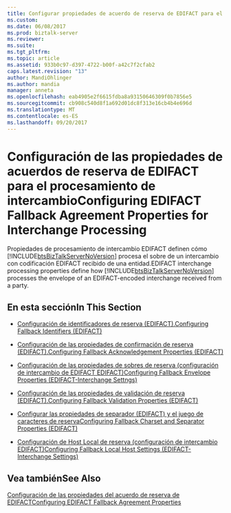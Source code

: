 ```yaml
---
title: Configurar propiedades de acuerdo de reserva de EDIFACT para el procesamiento de intercambio | Documentos de Microsoft
ms.custom: 
ms.date: 06/08/2017
ms.prod: biztalk-server
ms.reviewer: 
ms.suite: 
ms.tgt_pltfrm: 
ms.topic: article
ms.assetid: 933b0c97-d397-4722-b00f-a42c7f2cfab2
caps.latest.revision: "13"
author: MandiOhlinger
ms.author: mandia
manager: anneta
ms.openlocfilehash: eab4905e2f6615fdba8a93150646309f0b7856e5
ms.sourcegitcommit: cb908c540d8f1a692d01dc8f313e16cb4b4e696d
ms.translationtype: MT
ms.contentlocale: es-ES
ms.lasthandoff: 09/20/2017
---
```

# <a name="configuring-edifact-fallback-agreement-properties-for-interchange-processing"></a><span data-ttu-id="05c3d-102">Configuración de las propiedades de acuerdos de reserva de EDIFACT para el procesamiento de intercambio</span><span class="sxs-lookup"><span data-stu-id="05c3d-102">Configuring EDIFACT Fallback Agreement Properties for Interchange Processing</span></span>
<span data-ttu-id="05c3d-103">Propiedades de procesamiento de intercambio EDIFACT definen cómo [!INCLUDE[btsBizTalkServerNoVersion](../includes/btsbiztalkservernoversion-md.md)] procesa el sobre de un intercambio con codificación EDIFACT recibido de una entidad.</span><span class="sxs-lookup"><span data-stu-id="05c3d-103">EDIFACT interchange processing properties define how [!INCLUDE[btsBizTalkServerNoVersion](../includes/btsbiztalkservernoversion-md.md)] processes the envelope of an EDIFACT-encoded interchange received from a party.</span></span>  
  
## <a name="in-this-section"></a><span data-ttu-id="05c3d-104">En esta sección</span><span class="sxs-lookup"><span data-stu-id="05c3d-104">In This Section</span></span>  
  
-   [<span data-ttu-id="05c3d-105">Configuración de identificadores de reserva (EDIFACT).</span><span class="sxs-lookup"><span data-stu-id="05c3d-105">Configuring Fallback Identifiers (EDIFACT)</span></span>](../core/configuring-fallback-identifiers-edifact.md)  
  
-   [<span data-ttu-id="05c3d-106">Configuración de las propiedades de confirmación de reserva (EDIFACT).</span><span class="sxs-lookup"><span data-stu-id="05c3d-106">Configuring Fallback Acknowledgement Properties (EDIFACT)</span></span>](../core/configuring-fallback-acknowledgement-properties-edifact.md)  
  
-   [<span data-ttu-id="05c3d-107">Configuración de las propiedades de sobres de reserva (configuración de intercambio de EDIFACT EDIFACT)</span><span class="sxs-lookup"><span data-stu-id="05c3d-107">Configuring Fallback Envelope Properties (EDIFACT-Interchange Settngs)</span></span>](../core/configuring-fallback-envelope-properties-edifact-interchange-settngs.md)  
  
-   [<span data-ttu-id="05c3d-108">Configuración de las propiedades de validación de reserva (EDIFACT).</span><span class="sxs-lookup"><span data-stu-id="05c3d-108">Configuring Fallback Validation Properties (EDIFACT)</span></span>](../core/configuring-fallback-validation-properties-edifact.md)  
  
-   [<span data-ttu-id="05c3d-109">Configurar las propiedades de separador (EDIFACT) y el juego de caracteres de reserva</span><span class="sxs-lookup"><span data-stu-id="05c3d-109">Configuring Fallback Charset and Separator Properties (EDIFACT)</span></span>](../core/configuring-fallback-charset-and-separator-properties-edifact.md)  
  
-   [<span data-ttu-id="05c3d-110">Configuración de Host Local de reserva (configuración de intercambio EDIFACT)</span><span class="sxs-lookup"><span data-stu-id="05c3d-110">Configuring Fallback Local Host Settings (EDIFACT-Interchange Settings)</span></span>](../core/configuring-fallback-local-host-settings-edifact-interchange-settings.md)  
  
## <a name="see-also"></a><span data-ttu-id="05c3d-111">Vea también</span><span class="sxs-lookup"><span data-stu-id="05c3d-111">See Also</span></span>  
 [<span data-ttu-id="05c3d-112">Configuración de las propiedades del acuerdo de reserva de EDIFACT</span><span class="sxs-lookup"><span data-stu-id="05c3d-112">Configuring EDIFACT Fallback Agreement Properties</span></span>](../core/configuring-edifact-fallback-agreement-properties.md)